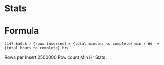 # Stats

# Formula

    2147483648 / {rows inserted} = {total minutes to complete} min / 60  = {total hours to complete} hrs

Rows per Insert 2500000
Row count
Min
Hr
Stats
